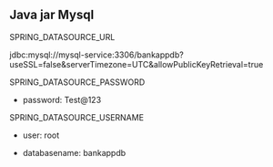 ## Java jar Mysql 

SPRING_DATASOURCE_URL

jdbc:mysql://mysql-service:3306/bankappdb?useSSL=false&serverTimezone=UTC&allowPublicKeyRetrieval=true


SPRING_DATASOURCE_PASSWORD
- password: Test@123

SPRING_DATASOURCE_USERNAME
- user: root

- databasename: bankappdb
